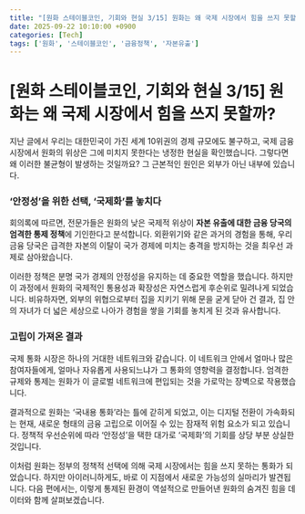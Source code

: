 ```yaml
---
title: "[원화 스테이블코인, 기회와 현실 3/15] 원화는 왜 국제 시장에서 힘을 쓰지 못할까?"
date: 2025-09-22 10:10:00 +0900
categories: [Tech]
tags: ['원화', '스테이블코인', '금융정책', '자본유출']
---
```


# [원화 스테이블코인, 기회와 현실 3/15] 원화는 왜 국제 시장에서 힘을 쓰지 못할까?

지난 글에서 우리는 대한민국이 가진 세계 10위권의 경제 규모에도 불구하고, 국제 금융 시장에서 원화의 위상은 그에 미치지 못한다는 냉정한 현실을 확인했습니다. 그렇다면 왜 이러한 불균형이 발생하는 것일까요? 그 근본적인 원인은 외부가 아닌 내부에 있습니다.

### ‘안정성’을 위한 선택, ‘국제화’를 놓치다

회의록에 따르면, 전문가들은 원화의 낮은 국제적 위상이 **자본 유출에 대한 금융 당국의 엄격한 통제 정책**에 기인한다고 분석합니다. 외환위기와 같은 과거의 경험을 통해, 우리 금융 당국은 급격한 자본의 이탈이 국가 경제에 미치는 충격을 방지하는 것을 최우선 과제로 삼아왔습니다.

이러한 정책은 분명 국가 경제의 안정성을 유지하는 데 중요한 역할을 했습니다. 하지만 이 과정에서 원화의 국제적인 통용성과 확장성은 자연스럽게 후순위로 밀려나게 되었습니다. 비유하자면, 외부의 위협으로부터 집을 지키기 위해 문을 굳게 닫아 건 결과, 집 안의 자녀가 더 넓은 세상으로 나아가 경험을 쌓을 기회를 놓치게 된 것과 유사합니다.

### 고립이 가져온 결과

국제 통화 시장은 하나의 거대한 네트워크와 같습니다. 이 네트워크 안에서 얼마나 많은 참여자들에게, 얼마나 자유롭게 사용되느냐가 그 통화의 영향력을 결정합니다. 엄격한 규제와 통제는 원화가 이 글로벌 네트워크에 편입되는 것을 가로막는 장벽으로 작용했습니다.

결과적으로 원화는 ‘국내용 통화’라는 틀에 갇히게 되었고, 이는 디지털 전환이 가속화되는 현재, 새로운 형태의 금융 고립으로 이어질 수 있는 잠재적 위험 요소가 되고 있습니다. 정책적 우선순위에 따라 ‘안정성’을 택한 대가로 ‘국제화’의 기회를 상당 부분 상실한 것입니다.

이처럼 원화는 정부의 정책적 선택에 의해 국제 시장에서는 힘을 쓰지 못하는 통화가 되었습니다. 하지만 아이러니하게도, 바로 이 지점에서 새로운 가능성의 실마리가 발견됩니다. 다음 편에서는, 이렇게 통제된 환경이 역설적으로 만들어낸 원화의 숨겨진 힘을 데이터와 함께 살펴보겠습니다.
